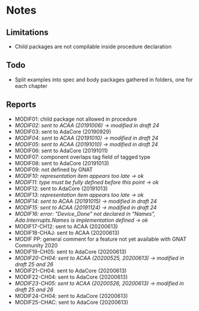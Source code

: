 # Notes

## Limitations

- Child packages are not compilable inside procedure declaration


## Todo

- Split examples into spec and body packages gathered in folders, one for each chapter


## Reports

- MODIF01: child package not allowed in procedure
- *MODIF02: sent to ACAA (20191006) -> modified in draft 24*
- MODIF03: sent to AdaCore (20190929)
- *MODIF04: sent to ACAA (20191010) -> modified in draft 24*
- *MODIF05: sent to ACAA (20191010) -> modified in draft 24*
- MODIF06: sent to AdaCore (20191011)
- MODIF07: component overlaps tag field of tagged type
- MODIF08: sent to AdaCore (20191013)
- MODIF09: not defined by GNAT
- *MODIF10: representation item appears too late -> ok*
- *MODIF11: type must be fully defined before this point -> ok*
- MODIF12: sent to AdaCore (20191013)
- *MODIF13: representation item appears too late -> ok*
- *MODIF14: sent to ACAA (20191015) -> modified in draft 24*
- *MODIF15: sent to ACAA (20191124) -> modified in draft 24*
- *MODIF16: error: "Device_Done" not declared in "Names", Ada.Interrupts.Names is implementation defined -> ok*
- MODIF17-CH12: sent to ACAA (20200613)
- MODIF18-CHAJ: sent to ACAA (20200613)
- MODIF PP: general comment for a feature not yet available with GNAT Community 2020
- MODIF19-CH05: sent to AdaCore (20200613)
- *MODIF20-CH04: sent to ACAA (20200525, 20200613) -> modified in draft 25 and 26*
- MODIF21-CH04: sent to AdaCore (20200613)
- MODIF22-CH04: sent to AdaCore (20200613)
- *MODIF23-CH05: sent to ACAA (20200526, 20200613) -> modified in draft 25 and 26*
- MODIF24-CH04: sent to AdaCore (20200613)
- MODIF25-CHAC: sent to AdaCore (20200613)
